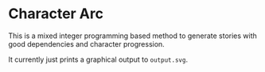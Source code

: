 # Character Arc

This is a mixed integer programming based method to generate stories with good dependencies and character progression.

It currently just prints a graphical output to `output.svg`.
